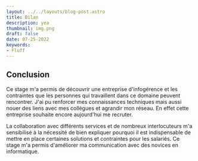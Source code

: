 ```yaml
---
layout: ../../layouts/blog-post.astro
title: Bilan 
description: yea
thumbnail: img.png
draft: false
date: 07-25-2022
keywords:
- Fluff
---
```

## Conclusion
Ce stage m'a permis de découvrir une entreprise d'infogérence et les contraintes que les personnes qui travaillent dans ce domaine peuvent rencontrer.
J'ai pu renforcer mes connaissances techniques mais aussi nouer des liens avec mes collègues et agrandir mon réseau. En effet cette entreprise souhaite encore aujourd'hui me recruter.

La collaboration avec différents services et de nombreux interlocuteurs m'a sensibilisé à la nécessité de bien expliquer pourquoi il est indispensable de mettre en place certaines solutions et contraintes pour les salariés.
Ce stage m'a permis d'améliorer ma communication avec des novices en informatique.
